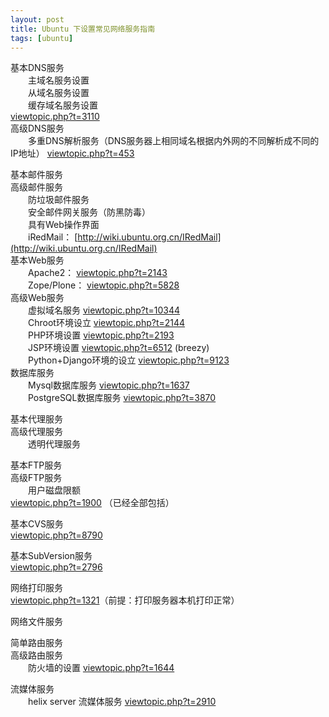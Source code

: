 ```yaml
---
layout: post
title: Ubuntu 下设置常见网络服务指南
tags: [ubuntu]
---
```


基本DNS服务  
　　主域名服务设置  
　　从域名服务设置  
　　缓存域名服务设置  
[viewtopic.php?t=3110](http://forum.ubuntu.org.cn/viewtopic.php?t=3110)  
高级DNS服务  
　　多重DNS解析服务（DNS服务器上相同域名根据内外网的不同解析成不同的IP地址） [viewtopic.php?t=453](http://forum.ubuntu.org.cn/viewtopic.php?t=453)  
  
  
基本邮件服务  
高级邮件服务  
　　防垃圾邮件服务  
　　安全邮件网关服务（防黑防毒）  
　　具有Web操作界面  
　　iRedMail： [http://wiki.ubuntu.org.cn/IRedMail](http://wiki.ubuntu.org.cn/IRedMail)  
基本Web服务  
　　Apache2： [viewtopic.php?t=2143](http://forum.ubuntu.org.cn/viewtopic.php?t=2143)  
　　Zope/Plone： [viewtopic.php?t=5828](http://forum.ubuntu.org.cn/viewtopic.php?t=5828)  
高级Web服务  
　　虚拟域名服务 [viewtopic.php?t=10344](http://forum.ubuntu.org.cn/viewtopic.php?t=10344)  
　　Chroot环境设立 [viewtopic.php?t=2144](http://forum.ubuntu.org.cn/viewtopic.php?t=2144)  
　　PHP环境设置 [viewtopic.php?t=2193](http://forum.ubuntu.org.cn/viewtopic.php?t=2193)  
　　JSP环境设置 [viewtopic.php?t=6512](http://forum.ubuntu.org.cn/viewtopic.php?t=6512) (breezy)   
　　Python+Django环境的设立 [viewtopic.php?t=9123](http://forum.ubuntu.org.cn/viewtopic.php?t=9123)  
数据库服务  
　　Mysql数据库服务 [viewtopic.php?t=1637](http://forum.ubuntu.org.cn/viewtopic.php?t=1637)  
　　PostgreSQL数据库服务 [viewtopic.php?t=3870](http://forum.ubuntu.org.cn/viewtopic.php?t=3870)  
  
基本代理服务  
高级代理服务  
　　透明代理服务  
  
基本FTP服务  
高级FTP服务  
　　用户磁盘限额  
[viewtopic.php?t=1900](http://forum.ubuntu.org.cn/viewtopic.php?t=1900) （已经全部包括）  
  
基本CVS服务  
[viewtopic.php?t=8790](http://forum.ubuntu.org.cn/viewtopic.php?t=8790)  
  
基本SubVersion服务  
[viewtopic.php?t=2796](http://forum.ubuntu.org.cn/viewtopic.php?t=2796)  
  
网络打印服务  
[viewtopic.php?t=1321](http://forum.ubuntu.org.cn/viewtopic.php?t=1321)（前提：打印服务器本机打印正常）  
  
网络文件服务  
  
简单路由服务  
高级路由服务  
　　防火墙的设置 [viewtopic.php?t=1644](http://forum.ubuntu.org.cn/viewtopic.php?t=1644)  
  
流媒体服务  
　　helix server 流媒体服务 [viewtopic.php?t=2910](http://forum.ubuntu.org.cn/viewtopic.php?t=2910)
